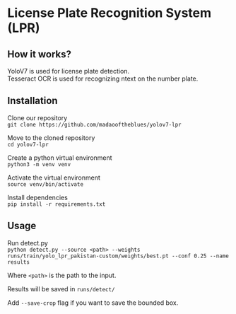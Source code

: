 # License Plate Recognition System (LPR)

## How it works?
YoloV7 is used for license plate detection.    
Tesseract OCR is used for recognizing ntext on the number plate.    

## Installation
Clone our repository   
`git clone https://github.com/madaooftheblues/yolov7-lpr`    
  
Move to the cloned repository       
`cd yolov7-lpr`       

Create a python virtual environment     
`python3 -m venv venv`        

Activate the virtual environment   
`source venv/bin/activate`    

Install dependencies    
`pip install -r requirements.txt`     

## Usage
Run detect.py    
`python detect.py --source <path> --weights runs/train/yolo_lpr_pakistan-custom/weights/best.pt --conf 0.25 --name results`      

Where `<path>` is the path to the input.    

Results will be saved in `runs/detect/`         

Add `--save-crop` flag if you want to save the bounded box.      

